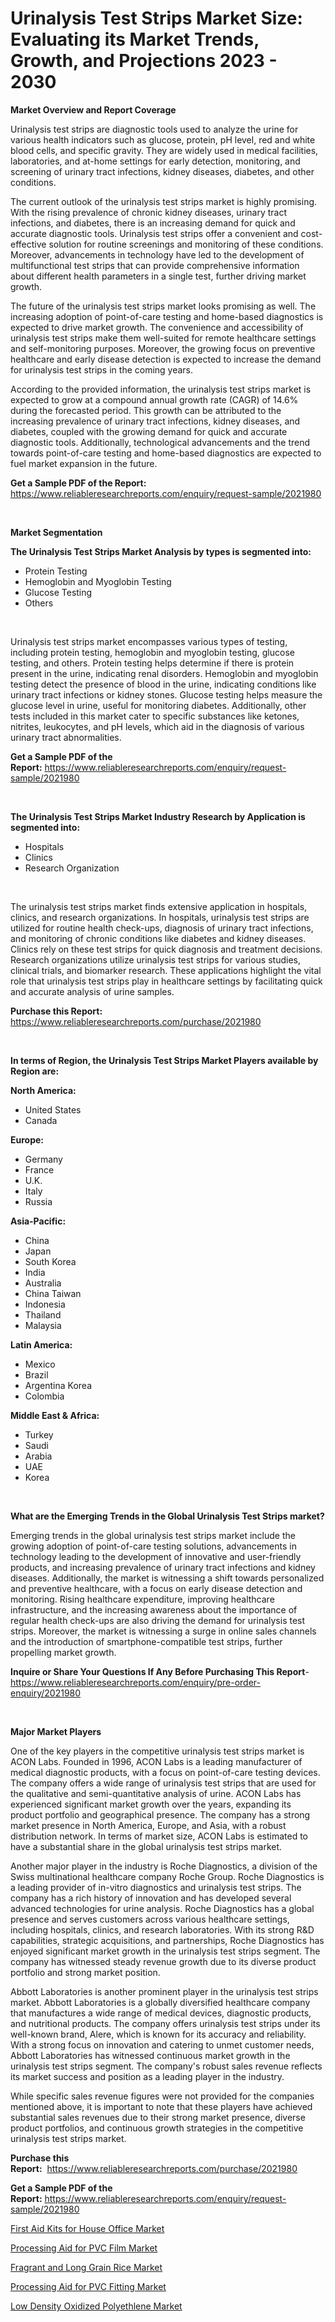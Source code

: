 <p><h1>Urinalysis Test Strips Market Size: Evaluating its Market Trends, Growth, and Projections 2023 - 2030</h1></p><p><strong>Market Overview and Report Coverage</strong></p>
<p><p>Urinalysis test strips are diagnostic tools used to analyze the urine for various health indicators such as glucose, protein, pH level, red and white blood cells, and specific gravity. They are widely used in medical facilities, laboratories, and at-home settings for early detection, monitoring, and screening of urinary tract infections, kidney diseases, diabetes, and other conditions.</p><p>The current outlook of the urinalysis test strips market is highly promising. With the rising prevalence of chronic kidney diseases, urinary tract infections, and diabetes, there is an increasing demand for quick and accurate diagnostic tools. Urinalysis test strips offer a convenient and cost-effective solution for routine screenings and monitoring of these conditions. Moreover, advancements in technology have led to the development of multifunctional test strips that can provide comprehensive information about different health parameters in a single test, further driving market growth.</p><p>The future of the urinalysis test strips market looks promising as well. The increasing adoption of point-of-care testing and home-based diagnostics is expected to drive market growth. The convenience and accessibility of urinalysis test strips make them well-suited for remote healthcare settings and self-monitoring purposes. Moreover, the growing focus on preventive healthcare and early disease detection is expected to increase the demand for urinalysis test strips in the coming years.</p><p>According to the provided information, the urinalysis test strips market is expected to grow at a compound annual growth rate (CAGR) of 14.6% during the forecasted period. This growth can be attributed to the increasing prevalence of urinary tract infections, kidney diseases, and diabetes, coupled with the growing demand for quick and accurate diagnostic tools. Additionally, technological advancements and the trend towards point-of-care testing and home-based diagnostics are expected to fuel market expansion in the future.</p></p>
<p><strong>Get a Sample PDF of the Report:</strong> <a href="https://www.reliableresearchreports.com/enquiry/request-sample/2021980">https://www.reliableresearchreports.com/enquiry/request-sample/2021980</a></p>
<p>&nbsp;</p>
<p><strong>Market Segmentation</strong></p>
<p><strong>The Urinalysis Test Strips Market Analysis by types is segmented into:</strong></p>
<p><ul><li>Protein Testing</li><li>Hemoglobin and Myoglobin Testing</li><li>Glucose Testing</li><li>Others</li></ul></p>
<p>&nbsp;</p>
<p><p>Urinalysis test strips market encompasses various types of testing, including protein testing, hemoglobin and myoglobin testing, glucose testing, and others. Protein testing helps determine if there is protein present in the urine, indicating renal disorders. Hemoglobin and myoglobin testing detect the presence of blood in the urine, indicating conditions like urinary tract infections or kidney stones. Glucose testing helps measure the glucose level in urine, useful for monitoring diabetes. Additionally, other tests included in this market cater to specific substances like ketones, nitrites, leukocytes, and pH levels, which aid in the diagnosis of various urinary tract abnormalities.</p></p>
<p><strong>Get a Sample PDF of the Report:</strong>&nbsp;<a href="https://www.reliableresearchreports.com/enquiry/request-sample/2021980">https://www.reliableresearchreports.com/enquiry/request-sample/2021980</a></p>
<p>&nbsp;</p>
<p><strong>The Urinalysis Test Strips Market Industry Research by Application is segmented into:</strong></p>
<p><ul><li>Hospitals</li><li>Clinics</li><li>Research Organization</li></ul></p>
<p>&nbsp;</p>
<p><p>The urinalysis test strips market finds extensive application in hospitals, clinics, and research organizations. In hospitals, urinalysis test strips are utilized for routine health check-ups, diagnosis of urinary tract infections, and monitoring of chronic conditions like diabetes and kidney diseases. Clinics rely on these test strips for quick diagnosis and treatment decisions. Research organizations utilize urinalysis test strips for various studies, clinical trials, and biomarker research. These applications highlight the vital role that urinalysis test strips play in healthcare settings by facilitating quick and accurate analysis of urine samples.</p></p>
<p><strong>Purchase this Report:</strong>&nbsp; <a href="https://www.reliableresearchreports.com/purchase/2021980">https://www.reliableresearchreports.com/purchase/2021980</a></p>
<p>&nbsp;</p>
<p><strong>In terms of Region, the Urinalysis Test Strips Market Players available by Region are:</strong></p>
<p>
    <p> <strong> North America: </strong>
        <ul>
            <li>United States</li>
            <li>Canada</li>
        </ul>
        </p> 
    <p> <strong> Europe: </strong>
        <ul>
            <li>Germany</li>
            <li>France</li>
            <li>U.K.</li>
            <li>Italy</li>
            <li>Russia</li>
        </ul>
        </p> 
    <p> <strong> Asia-Pacific: </strong>
        <ul>
            <li>China</li>
            <li>Japan</li>
            <li>South Korea</li>
            <li>India</li>
            <li>Australia</li>
            <li>China Taiwan</li>
            <li>Indonesia</li>
            <li>Thailand</li>
            <li>Malaysia</li>
        </ul>
        </p> 
    <p> <strong> Latin America: </strong>
        <ul>
            <li>Mexico</li>
            <li>Brazil</li>
            <li>Argentina Korea</li>
            <li>Colombia</li>
        </ul>
        </p> 
    <p> <strong> Middle East & Africa: </strong>
        <ul>
            <li>Turkey</li>
            <li>Saudi</li>
            <li>Arabia</li>
            <li>UAE</li>
            <li>Korea</li>
        </ul>
    </p>
    </p>
<p>&nbsp;</p>
<p><strong>What are the Emerging Trends in the Global Urinalysis Test Strips market?</strong></p>
<p><p>Emerging trends in the global urinalysis test strips market include the growing adoption of point-of-care testing solutions, advancements in technology leading to the development of innovative and user-friendly products, and increasing prevalence of urinary tract infections and kidney diseases. Additionally, the market is witnessing a shift towards personalized and preventive healthcare, with a focus on early disease detection and monitoring. Rising healthcare expenditure, improving healthcare infrastructure, and the increasing awareness about the importance of regular health check-ups are also driving the demand for urinalysis test strips. Moreover, the market is witnessing a surge in online sales channels and the introduction of smartphone-compatible test strips, further propelling market growth.</p></p>
<p><strong>Inquire or Share Your Questions If Any Before Purchasing This Report</strong>- <a href="https://www.reliableresearchreports.com/enquiry/pre-order-enquiry/2021980">https://www.reliableresearchreports.com/enquiry/pre-order-enquiry/2021980</a></p>
<p>&nbsp;</p>
<p><strong>Major Market Players</strong></p>
<p><p>One of the key players in the competitive urinalysis test strips market is ACON Labs. Founded in 1996, ACON Labs is a leading manufacturer of medical diagnostic products, with a focus on point-of-care testing devices. The company offers a wide range of urinalysis test strips that are used for the qualitative and semi-quantitative analysis of urine. ACON Labs has experienced significant market growth over the years, expanding its product portfolio and geographical presence. The company has a strong market presence in North America, Europe, and Asia, with a robust distribution network. In terms of market size, ACON Labs is estimated to have a substantial share in the global urinalysis test strips market.</p><p>Another major player in the industry is Roche Diagnostics, a division of the Swiss multinational healthcare company Roche Group. Roche Diagnostics is a leading provider of in-vitro diagnostics and urinalysis test strips. The company has a rich history of innovation and has developed several advanced technologies for urine analysis. Roche Diagnostics has a global presence and serves customers across various healthcare settings, including hospitals, clinics, and research laboratories. With its strong R&D capabilities, strategic acquisitions, and partnerships, Roche Diagnostics has enjoyed significant market growth in the urinalysis test strips segment. The company has witnessed steady revenue growth due to its diverse product portfolio and strong market position.</p><p>Abbott Laboratories is another prominent player in the urinalysis test strips market. Abbott Laboratories is a globally diversified healthcare company that manufactures a wide range of medical devices, diagnostic products, and nutritional products. The company offers urinalysis test strips under its well-known brand, Alere, which is known for its accuracy and reliability. With a strong focus on innovation and catering to unmet customer needs, Abbott Laboratories has witnessed continuous market growth in the urinalysis test strips segment. The company's robust sales revenue reflects its market success and position as a leading player in the industry.</p><p>While specific sales revenue figures were not provided for the companies mentioned above, it is important to note that these players have achieved substantial sales revenues due to their strong market presence, diverse product portfolios, and continuous growth strategies in the competitive urinalysis test strips market.</p></p>
<p><strong>Purchase this Report:</strong>&nbsp;&nbsp;<a href="https://www.reliableresearchreports.com/purchase/2021980">https://www.reliableresearchreports.com/purchase/2021980</a></p>
<p></p>
<p><strong>Get a Sample PDF of the Report:</strong>&nbsp;<a href="https://www.reliableresearchreports.com/enquiry/request-sample/2021980">https://www.reliableresearchreports.com/enquiry/request-sample/2021980</a></p>
<p><p><a href="https://github.com/RickHolmes3/Market-Research-Report-List-1/blob/main/first-aid-kits-for-house-office-market.md">First Aid Kits for House Office Market</a></p><p><a href="https://medium.com/@hazelbrakus/processing-aid-for-pvc-film-market-comprehensive-assessment-by-type-application-and-geography-cd470730ea6d">Processing Aid for PVC Film Market</a></p><p><a href="https://github.com/CliffMedina6/Market-Research-Report-List-1/blob/main/fragrant-and-long-grain-rice-market.md">Fragrant and Long Grain Rice Market</a></p><p><a href="https://medium.com/@madelynyost/processing-aid-for-pvc-fitting-market-report-reveals-the-latest-trends-and-growth-opportunities-of-8327e38b1549">Processing Aid for PVC Fitting Market</a></p><p><a href="https://medium.com/@randallbode/low-density-oxidized-polyethlene-market-size-cagr-trends-2024-2030-acacccf01f62">Low Density Oxidized Polyethlene Market</a></p></p>